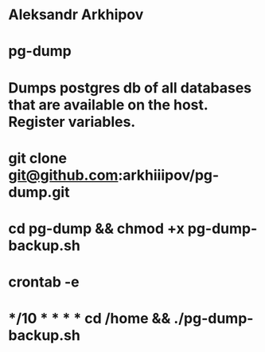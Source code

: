# Aleksandr Arkhipov
# pg-dump
# Dumps postgres db of all databases that are available on the host. Register variables.
#   
#
#   git clone git@github.com:arkhiiipov/pg-dump.git 
#   cd pg-dump &&  chmod +x pg-dump-backup.sh
#   crontab -e
#   */10 * * * * cd /home && ./pg-dump-backup.sh
